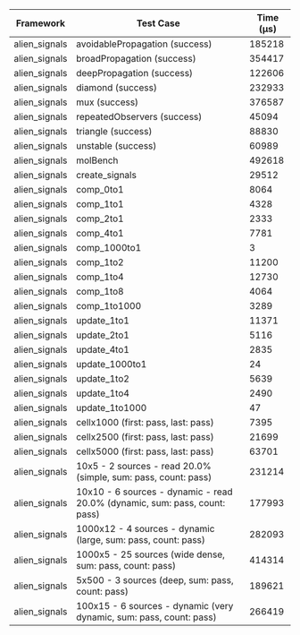 | Framework | Test Case | Time (μs) |
| --- | --- | --- |
| alien_signals | avoidablePropagation (success) | 185218 |
| alien_signals | broadPropagation (success) | 354417 |
| alien_signals | deepPropagation (success) | 122606 |
| alien_signals | diamond (success) | 232933 |
| alien_signals | mux (success) | 376587 |
| alien_signals | repeatedObservers (success) | 45094 |
| alien_signals | triangle (success) | 88830 |
| alien_signals | unstable (success) | 60989 |
| alien_signals | molBench | 492618 |
| alien_signals | create_signals | 29512 |
| alien_signals | comp_0to1 | 8064 |
| alien_signals | comp_1to1 | 4328 |
| alien_signals | comp_2to1 | 2333 |
| alien_signals | comp_4to1 | 7781 |
| alien_signals | comp_1000to1 | 3 |
| alien_signals | comp_1to2 | 11200 |
| alien_signals | comp_1to4 | 12730 |
| alien_signals | comp_1to8 | 4064 |
| alien_signals | comp_1to1000 | 3289 |
| alien_signals | update_1to1 | 11371 |
| alien_signals | update_2to1 | 5116 |
| alien_signals | update_4to1 | 2835 |
| alien_signals | update_1000to1 | 24 |
| alien_signals | update_1to2 | 5639 |
| alien_signals | update_1to4 | 2490 |
| alien_signals | update_1to1000 | 47 |
| alien_signals | cellx1000 (first: pass, last: pass) | 7395 |
| alien_signals | cellx2500 (first: pass, last: pass) | 21699 |
| alien_signals | cellx5000 (first: pass, last: pass) | 63701 |
| alien_signals | 10x5 - 2 sources - read 20.0% (simple, sum: pass, count: pass) | 231214 |
| alien_signals | 10x10 - 6 sources - dynamic - read 20.0% (dynamic, sum: pass, count: pass) | 177993 |
| alien_signals | 1000x12 - 4 sources - dynamic (large, sum: pass, count: pass) | 282093 |
| alien_signals | 1000x5 - 25 sources (wide dense, sum: pass, count: pass) | 414314 |
| alien_signals | 5x500 - 3 sources (deep, sum: pass, count: pass) | 189621 |
| alien_signals | 100x15 - 6 sources - dynamic (very dynamic, sum: pass, count: pass) | 266419 |
